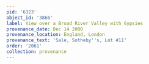 ```yaml
---
pid: '6323'
object_id: '3866'
label: View over a Broad River Valley with Gypsies
provenance_date: Dec 14 2000
provenance_location: England, London
provenance_text: 'Sale, Sotheby''s, Lot #11'
order: '2061'
collection: provenance
---
```

